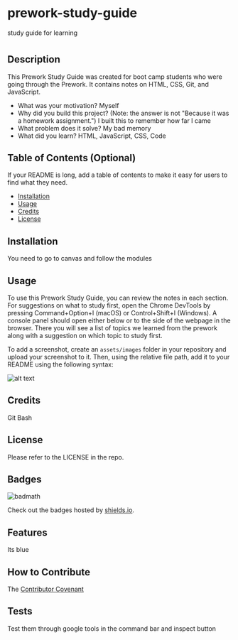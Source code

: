 # prework-study-guide
study guide for learning
# <Your-Project-Title>

## Description

This Prework Study Guide was created for boot camp students who were going through the Prework. It contains notes on HTML, CSS, Git, and JavaScript.

- What was your motivation? Myself 
- Why did you build this project? (Note: the answer is not "Because it was a homework assignment.") I built this to remember how far I came
- What problem does it solve? My bad memory
- What did you learn? HTML, JavaScript, CSS, Code

## Table of Contents (Optional)

If your README is long, add a table of contents to make it easy for users to find what they need.

- [Installation](#installation)
- [Usage](#usage)
- [Credits](#credits)
- [License](#license)

## Installation

You need to go to canvas and follow the modules

## Usage

To use this Prework Study Guide, you can review the notes in each section. For suggestions on what to study first, open the Chrome DevTools by pressing Command+Option+I (macOS) or Control+Shift+I (Windows). A console panel should open either below or to the side of the webpage in the browser. There you will see a list of topics we learned from the prework along with a suggestion on which topic to study first.

To add a screenshot, create an `assets/images` folder in your repository and upload your screenshot to it. Then, using the relative file path, add it to your README using the following syntax:

![alt text](assets/images/screenshot.png)

## Credits
Git Bash

## License

Please refer to the LICENSE in the repo.

## Badges

![badmath](https://img.shields.io/github/languages/top/nielsenjared/badmath)

 Check out the badges hosted by [shields.io](https://shields.io/). 

## Features

Its blue

## How to Contribute
 The [Contributor Covenant](https://www.contributor-covenant.org/) 

## Tests

Test them through google tools in the command bar and inspect button
